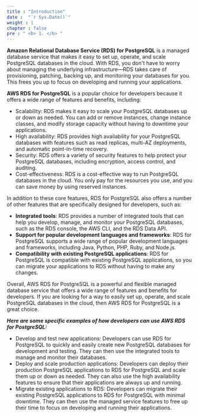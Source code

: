 ```yaml
---
title : "Introduction"
date :  "`r Sys.Date()`" 
weight : 1 
chapter : false
pre : " <b> 1. </b> "
---
```


**Amazon Relational Database Service (RDS) for PostgreSQL** is a managed database service that makes it easy to set up, operate, and scale PostgreSQL databases in the cloud. With RDS, you don't have to worry about managing the underlying infrastructure—RDS takes care of provisioning, patching, backing up, and monitoring your databases for you. This frees you up to focus on developing and running your applications.

**AWS RDS for PostgreSQL** is a popular choice for developers because it offers a wide range of features and benefits, including:
- Scalability: RDS makes it easy to scale your PostgreSQL databases up or down as needed. You can add or remove instances, change instance classes, and modify storage capacity without having to downtime your applications.
- High availability: RDS provides high availability for your PostgreSQL databases with features such as read replicas, multi-AZ deployments, and automatic point-in-time recovery.
- Security: RDS offers a variety of security features to help protect your PostgreSQL databases, including encryption, access control, and auditing.
- Cost-effectiveness: RDS is a cost-effective way to run PostgreSQL databases in the cloud. You only pay for the resources you use, and you can save money by using reserved instances.

In addition to these core features, RDS for PostgreSQL also offers a number of other features that are specifically designed for developers, such as:

- **Integrated tools**: RDS provides a number of integrated tools that can help you develop, manage, and monitor your PostgreSQL databases, such as the RDS console, the AWS CLI, and the RDS Data API.
- **Support for popular development languages and frameworks**: RDS for PostgreSQL supports a wide range of popular development languages and frameworks, including Java, Python, PHP, Ruby, and Node.js.
- **Compatibility with existing PostgreSQL applications**: RDS for PostgreSQL is compatible with existing PostgreSQL applications, so you can migrate your applications to RDS without having to make any changes.

Overall, AWS RDS for PostgreSQL is a powerful and flexible managed database service that offers a wide range of features and benefits for developers. If you are looking for a way to easily set up, operate, and scale PostgreSQL databases in the cloud, then AWS RDS for PostgreSQL is a great choice.

***Here are some specific examples of how developers can use AWS RDS for PostgreSQL:***

- Develop and test new applications: Developers can use RDS for PostgreSQL to quickly and easily create new PostgreSQL databases for development and testing. They can then use the integrated tools to manage and monitor their databases.
- Deploy and scale production applications: Developers can deploy their production PostgreSQL applications to RDS for PostgreSQL and scale them up or down as needed. They can also use the high availability features to ensure that their applications are always up and running.
- Migrate existing applications to RDS: Developers can migrate their existing PostgreSQL applications to RDS for PostgreSQL with minimal downtime. They can then use the managed service features to free up their time to focus on developing and running their applications.  